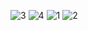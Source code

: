 ![3](https://github.com/user-attachments/assets/ae1e9a85-a804-45b3-b456-ebb5f357e631)
![4](https://github.com/user-attachments/assets/939cea60-bd5f-4c57-9ed1-e04d497715c6)
![1](https://github.com/user-attachments/assets/36f7e19c-ec7a-449b-b869-c9cc3c827a13)
![2](https://github.com/user-attachments/assets/bb823033-33a9-4ae1-a341-76afcfff8881)
